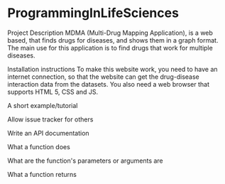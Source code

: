 # ProgrammingInLifeSciences


Project Description
MDMA (Multi-Drug Mapping Application), is a web based, that finds drugs for diseases, and shows them in a graph format. The main use for this application is to find drugs that work for multiple diseases. 

Installation instructions
To make this website work, you need to have an internet connection, so that the website can get the drug-disease interaction data from the datasets. You also need a web browser that supports HTML 5, CSS and JS.

A short example/tutorial


Allow issue tracker for others

Write an API documentation

What a function does

What are the function's parameters or arguments are

What a function returns
